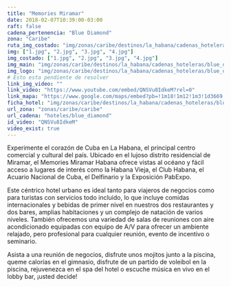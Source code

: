 ```yaml
---
title: "Memories Miramar"
date: 2018-02-07T10:39:00-03:00
raft: false
cadena_pertenencia: "Blue Diamond"
zona: "Caribe"
ruta_img_costado: "img/zonas/caribe/destinos/la_habana/cadenas_hoteleras/blue_diamond/memories/memories_miramar/imagenes_hotel/"
img: ["1.jpg", "2.jpg", "3.jpg", "4.jpg"]
img_costado: ["1.jpg", "2.jpg", "3.jpg", "4.jpg"]
img_main: "img/zonas/caribe/destinos/la_habana/cadenas_hoteleras/blue_diamond/memories/memories_miramar/ficha_hotel.jpg"
img_logo: "img/zonas/caribe/destinos/la_habana/cadenas_hoteleras/blue_diamond/memories/memories_miramar/logo/logo_hotel.jpg"
# Esto esta pendiente de resolver
link_img_video: ""
link_video: "https://www.youtube.com/embed/QNSVu8IdkeM?rel=0"
link_mapa: "https://www.google.com/maps/embed?pb=!1m18!1m12!1m3!1d3669.7094130757687!2d-82.4399706850307!3d23.107730984909974!2m3!1f0!2f0!3f0!3m2!1i1024!2i768!4f13.1!3m3!1m2!1s0x88cd76d371b79327%3A0x8a1992c1fb61ffcc!2sHotel+Memories+Miramar+la+Habana!5e0!3m2!1ses!2scl!4v1518021385820"
ficha_hotel: "img/zonas/caribe/destinos/la_habana/cadenas_hoteleras/blue_diamond/memories/memories_miramar/ficha_hotel.pdf"
url_zona: "zonas/caribe/caribe"
url_cadena: "hoteles/blue_diamond"
id_video: "QNSVu8IdkeM"
video_exist: true
---
```

Experimente el corazón de Cuba en La Habana, el principal centro comercial y cultural del país. Ubicado en el lujoso distrito residencial de Miramar, el Memories Miramar Habana ofrece vistas al océano y fácil acceso a lugares de interés como la Habana Vieja, el Club Habana, el Acuario Nacional de Cuba, el Delfinario y la Exposición PabExpo.

Este céntrico hotel urbano es ideal tanto para viajeros de negocios como para turistas con servicios todo incluido, lo que incluye comidas internacionales y bebidas de primer nivel en nuestros dos restaurantes y dos bares, amplias habitaciones y un complejo de natación de varios niveles. También ofrecemos una variedad de salas de reuniones con aire acondicionado equipadas con equipo de A/V para ofrecer un ambiente relajado, pero profesional para cualquier reunión, evento de incentivo o seminario.

Asista a una reunión de negocios, disfrute unos mojitos junto a la piscina, queme calorías en el gimnasio, disfrute de un partido de voleibol en la piscina, rejuvenezca en el spa del hotel o escuche música en vivo en el lobby bar, ¡usted decide!
